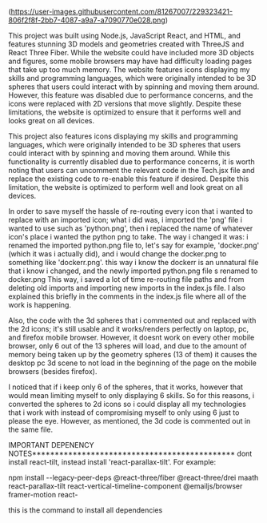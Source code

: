 (https://user-images.githubusercontent.com/81267007/229323421-806f2f8f-2bb7-4087-a9a7-a7090770e028.png)

This project was built using Node.js, JavaScript React, and HTML, and features stunning 3D models and geometries created with ThreeJS and React Three Fiber. While the website could have included more 3D objects and figures, some mobile browsers may have had difficulty loading pages that take up too much memory. The website features icons displaying my skills and programming languages, which were originally intended to be 3D spheres that users could interact with by spinning and moving them around. However, this feature was disabled due to performance concerns, and the icons were replaced with 2D versions that move slightly. Despite these limitations, the website is optimized to ensure that it performs well and looks great on all devices.

This project also features icons displaying my skills and programming languages, which were originally intended to be 3D spheres that users could interact with by spinning and moving them around. While this functionality is currently disabled due to performance concerns, it is worth noting that users can uncomment the relevant code in the Tech.jsx file and replace the existing code to re-enable this feature if desired. Despite this limitation, the website is optimized to perform well and look great on all devices.

In order to save myself the hassle of re-routing every icon that i wanted to replace with an imported icon; what i did was, i imported the 'png' file i wanted to use such as 'python.png', then i replaced the name of whatever icon's place i wanted the python png to take. The way i changed it was: i renamed the imported python.png file to, let's say for example, 'docker.png' (which it was i actually did), and i would change the docker.png to something like 'dockerr.png'. this way i know the dockerr is an unnatural file that i know i changed, and the newly imported python.png file s renamed to docker.png 
This way, i saved a lot of time re-routing file paths and from deleting old imports and importing new imports in the index.js file. I also explained this briefly in the comments in the index.js file where all of the work is happening. 

Also, the code with the 3d spheres that i commented out and replaced with the 2d icons; it's still usable and it works/renders perfectly on laptop, pc, and firefox mobile browser. However, it doesnt work on every other mobile browser, only 6 out of the 13 spheres will load, and due to the amount of memory being taken up by the geometry spheres (13 of them) it causes the desktop pc 3d scene to not load in the beginning of the page on the mobile browsers (besides firefox).

I noticed that if i keep only 6 of the spheres, that it works, however that would mean limiting myself to only displaying 6 skills. So for this reasons, i converted the spheres to 2d icons so i could display all my technologies that i work with instead of compromising myself to only using 6 just to please the eye. However, as mentioned, the 3d code is commented out in the same file.

IMPORTANT DEPENENCY NOTES*********************************************
dont install react-tilt, instead install 'react-parallax-tilt'. For example:

npm install --legacy-peer-deps @react-three/fiber @react-three/drei maath react-parallax-tilt react-vertical-timeline-component @emailjs/browser framer-motion react-


this is the command to install all dependencies
